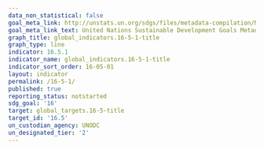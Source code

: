 ```yaml
---
data_non_statistical: false
goal_meta_link: http://unstats.un.org/sdgs/files/metadata-compilation/Metadata-Goal-16.pdf
goal_meta_link_text: United Nations Sustainable Development Goals Metadata (pdf 1361kB)
graph_title: global_indicators.16-5-1-title
graph_type: line
indicator: 16.5.1
indicator_name: global_indicators.16-5-1-title
indicator_sort_order: 16-05-01
layout: indicator
permalink: /16-5-1/
published: true
reporting_status: notstarted
sdg_goal: '16'
target: global_targets.16-5-title
target_id: '16.5'
un_custodian_agency: UNODC
un_designated_tier: '2'
---
```

